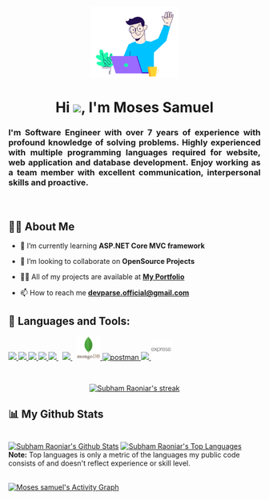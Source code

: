 <p align="center">
<img width="35%" height="auto" src="https://raw.githubusercontent.com/developerzion/developerzion/main/files/profile.svg" />
</p>
<h1 align="center">Hi <img src="https://raw.githubusercontent.com/MartinHeinz/MartinHeinz/master/wave.gif" width="30px">, I'm Moses Samuel</h1>
<h3 style="text-align:justify">I'm Software Engineer with over 7 years of experience with profound knowledge of solving problems. Highly experienced with multiple programming languages required for website, web application and database development. Enjoy working as a team member with excellent communication, interpersonal skills and proactive.</h3>
<p style="height:20px"></p>

## 🙋‍♂️ About Me

- 🌱 I’m currently learning **ASP.NET Core MVC framework**

- 👯 I’m looking to collaborate on **OpenSource Projects**
  
- 👨‍💻 All of my projects are available at <a href="https://developerzion.netlify.app" target="_blank">**My Portfolio**</a></b>

- 📫 How to reach me **devparse.official@gmail.com**


## 🚀 Languages and Tools:

<p align="left"> 
    <a href="https://developer.mozilla.org/en-US/docs/Web/JavaScript" target="_blank"> <img src="https://img.icons8.com/color/48/000000/javascript.png"/> </a> 
    <a href="https://www.w3.org/html/" target="_blank"> <img src="https://img.icons8.com/color/48/000000/html-5.png"/> </a> 
    <a href="https://www.w3schools.com/css/" target="_blank"> <img src="https://img.icons8.com/color/48/000000/css3.png"/> </a> 
    <a href="https://getbootstrap.com" target="_blank"> <img src="https://img.icons8.com/color/48/000000/bootstrap.png"/> </a>
    <a style="padding-right:8px;" href="https://nodejs.org" target="_blank"> <img src="https://img.icons8.com/color/48/000000/nodejs.png"/> </a> 
    <a style="padding-right:8px;" href="https://www.mysql.com/" target="_blank"> <img src="https://img.icons8.com/fluent/50/000000/mysql-logo.png"/> </a>
    <a href="https://www.mongodb.com/" target="_blank"> <img src="https://raw.githubusercontent.com/devicons/devicon/master/icons/mongodb/mongodb-original-wordmark.svg" alt="mongodb" width="48" height="48"/> </a> 
    <a href="https://postman.com" target="_blank"> <img src="https://www.vectorlogo.zone/logos/getpostman/getpostman-icon.svg" alt="postman" width="45" height="45"/> </a>   
    <a href="https://git-scm.com/" target="_blank"> <img src="https://img.icons8.com/color/48/000000/git.png"/> </a> 
 <a href="https://expressjs.com" target="_blank"> <img src="https://raw.githubusercontent.com/devicons/devicon/master/icons/express/express-original-wordmark.svg" alt="express" width="40" height="40"/> </a>
</p>


<br/>

<p align="center">
    <a href="https://github.com/developerzion/github-readme-streak-stats">
        <img title="🔥 Get streak stats for your profile at git.io/streak-stats" alt="Subham Raoniar's streak" src="https://github-readme-streak-stats.herokuapp.com/?user=developerzion&theme=black-ice&hide_border=true&stroke=0000&background=060A0CD0"/>
    </a>
</p>

## 📊 My Github Stats

  <br/>
    <a href="https://github.com/developerzion/github-readme-stats"><img alt="Subham Raoniar's Github Stats" src="https://github-readme-stats.vercel.app/api?username=developerzion&show_icons=true&count_private=true&theme=react&hide_border=true&bg_color=0D1117" /></a>
  <a href="https://github.com/developerzion/github-readme-stats"><img alt="Subham Raoniar's Top Languages" src="https://github-readme-stats.vercel.app/api/top-langs/?username=developerzion&langs_count=8&count_private=true&layout=compact&theme=react&hide_border=true&bg_color=0D1117" /></a>
  <br/>
  <b>Note:</b> Top languages is only a metric of the languages my public code consists of and doesn't reflect experience or skill level.


<br/>
<br/>

<a href="https://github.com/developerzion/github-readme-activity-graph"><img alt="Moses samuel's Activity Graph" src="https://activity-graph.herokuapp.com/graph?username=developerzion&bg_color=0D1117&color=5BCDEC&line=5BCDEC&point=FFFFFF&hide_border=true" /></a>

<br/>
<br/>


